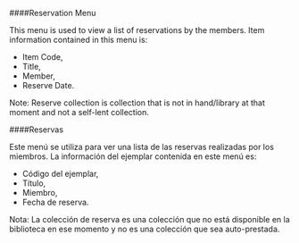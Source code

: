 ####Reservation Menu

This menu is used to view a list of reservations by the members. Item information contained in this menu is: 
- Item Code, 
- Title, 
- Member, 
- Reserve Date.

Note:
Reserve collection is collection that is not in hand/library at that moment and not a self-lent collection.


####Reservas

Este menú se utiliza para ver una lista de las reservas realizadas por los miembros. La información del ejemplar contenida en este menú es:
- Código del ejemplar,
- Título,
- Miembro,
- Fecha de reserva.

Nota:
La colección de reserva es una colección que no está disponible en la biblioteca en ese momento y no es una colección que sea auto-prestada.
